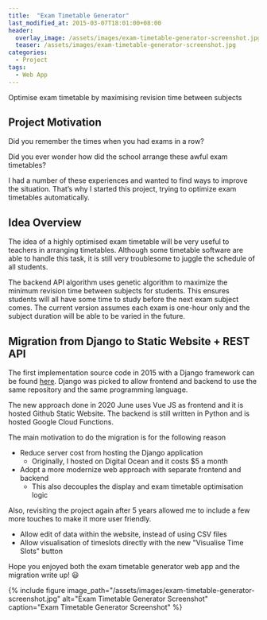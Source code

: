```yaml
---
title:  "Exam Timetable Generator"
last_modified_at: 2015-03-07T18:01:00+08:00
header:
  overlay_image: /assets/images/exam-timetable-generator-screenshot.jpg
  teaser: /assets/images/exam-timetable-generator-screenshot.jpg
categories:
  - Project
tags:
  - Web App
---
```

Optimise exam timetable by maximising revision time between subjects

## Project Motivation

Did you remember the times when you had exams in a row? 

Did you ever wonder how did the school arrange these awful exam timetables? 

I had a number of these experiences and wanted to find ways to improve the situation. That’s why I started this project, trying to optimize exam timetables automatically. 

## Idea Overview

The idea of a highly optimised exam timetable will be very useful to teachers in arranging timetables. Although some timetable software are able to handle this task, it is still very troublesome to juggle the schedule of all students.

The backend API algorithm uses genetic algorithm to maximize the minimum revision time between subjects for students. This ensures students will all have some time to study before the next exam subject comes. The current version assumes each exam is one-hour only and the subject duration will be able to be varied in the future.

## Migration from Django to Static Website + REST API

The first implementation source code in 2015 with a Django framework can be found [here](https://github.com/cameronlai/EXT_GEN). Django was picked to allow frontend and backend to use the same repository and the same programming language.

The new approach done in 2020 June uses Vue JS as frontend and it is hosted Github Static Website. The backend is still written in Python and is hosted Google Cloud Functions.

The main motivation to do the migration is for the following reason

- Reduce server cost from hosting the Django application
    - Originally, I hosted on Digital Ocean  and it costs $5 a month
- Adopt a more modernize web approach with separate frontend and backend
    - This also decouples the display and exam timetable optimisation logic

Also, revisiting the project again after 5 years allowed me to include a few more touches to make it more user friendly.

- Allow edit of data within the website, instead of using CSV files
- Allow visualisation of timeslots directly with the new "Visualise Time Slots" button

Hope you enjoyed both the exam timetable generator web app and the migration write up! 😃

{% include figure image_path="/assets/images/exam-timetable-generator-screenshot.jpg"  alt="Exam Timetable Generator Screenshot" caption="Exam Timetable Generator Screenshot" %}
